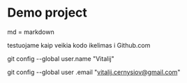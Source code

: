 # Demo project

md = markdown

testuojame kaip veikia kodo ikelimas i Github.com

git config --global user.name "Vitalij"

git config  --global user .email "vitalij.cernysiov@gmail.com"